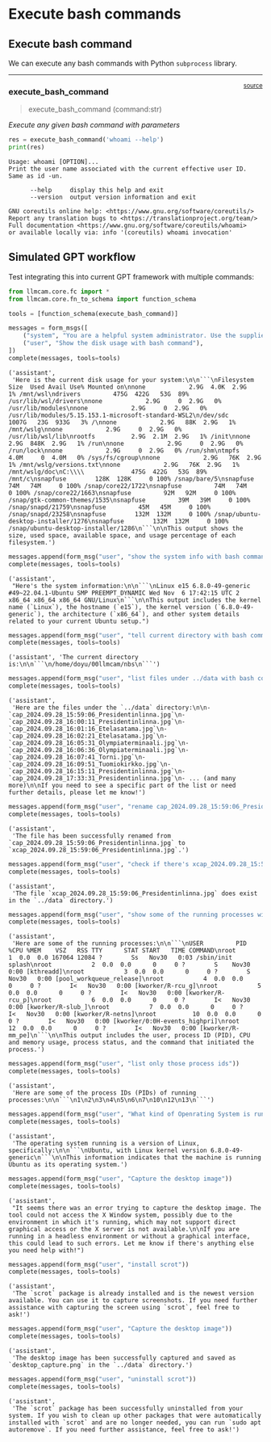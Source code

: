 # Execute bash commands


<!-- WARNING: THIS FILE WAS AUTOGENERATED! DO NOT EDIT! -->

## Execute bash command

We can execute any bash commands with Python `subprocess` library.

------------------------------------------------------------------------

<a
href="https://github.com/ninjalabo/llmcam/blob/main/llmcam/utils/bash_command.py#L12"
target="_blank" style="float:right; font-size:smaller">source</a>

### execute_bash_command

>  execute_bash_command (command:str)

*Execute any given bash command with parameters*

``` python
res = execute_bash_command('whoami --help')
print(res)
```

    Usage: whoami [OPTION]...
    Print the user name associated with the current effective user ID.
    Same as id -un.

          --help     display this help and exit
          --version  output version information and exit

    GNU coreutils online help: <https://www.gnu.org/software/coreutils/>
    Report any translation bugs to <https://translationproject.org/team/>
    Full documentation <https://www.gnu.org/software/coreutils/whoami>
    or available locally via: info '(coreutils) whoami invocation'

## Simulated GPT workflow

Test integrating this into current GPT framework with multiple commands:

``` python
from llmcam.core.fc import *
from llmcam.core.fn_to_schema import function_schema

tools = [function_schema(execute_bash_command)]
```

``` python
messages = form_msgs([
    ("system", "You are a helpful system administrator. Use the supplied tools to assist the user."),
    ("user", "Show the disk usage with bash command"),  
])
complete(messages, tools=tools)
```

    ('assistant',
     'Here is the current disk usage for your system:\n\n```\nFilesystem      Size  Used Avail Use% Mounted on\nnone            2.9G  4.0K  2.9G   1% /mnt/wsl\ndrivers         475G  422G   53G  89% /usr/lib/wsl/drivers\nnone            2.9G     0  2.9G   0% /usr/lib/modules\nnone            2.9G     0  2.9G   0% /usr/lib/modules/5.15.153.1-microsoft-standard-WSL2\n/dev/sdc       1007G   23G  933G   3% /\nnone            2.9G   88K  2.9G   1% /mnt/wslg\nnone            2.9G     0  2.9G   0% /usr/lib/wsl/lib\nrootfs          2.9G  2.1M  2.9G   1% /init\nnone            2.9G  848K  2.9G   1% /run\nnone            2.9G     0  2.9G   0% /run/lock\nnone            2.9G     0  2.9G   0% /run/shm\ntmpfs           4.0M     0  4.0M   0% /sys/fs/cgroup\nnone            2.9G   76K  2.9G   1% /mnt/wslg/versions.txt\nnone            2.9G   76K  2.9G   1% /mnt/wslg/doc\nC:\\\\             475G  422G   53G  89% /mnt/c\nsnapfuse        128K  128K     0 100% /snap/bare/5\nsnapfuse         74M   74M     0 100% /snap/core22/1722\nsnapfuse         74M   74M     0 100% /snap/core22/1663\nsnapfuse         92M   92M     0 100% /snap/gtk-common-themes/1535\nsnapfuse         39M   39M     0 100% /snap/snapd/21759\nsnapfuse         45M   45M     0 100% /snap/snapd/23258\nsnapfuse        132M  132M     0 100% /snap/ubuntu-desktop-installer/1276\nsnapfuse        132M  132M     0 100% /snap/ubuntu-desktop-installer/1286\n```\n\nThis output shows the size, used space, available space, and usage percentage of each filesystem.')

``` python
messages.append(form_msg("user", "show the system info with bash command"))
complete(messages, tools=tools)
```

    ('assistant',
     "Here's the system information:\n\n```\nLinux e15 6.8.0-49-generic #49~22.04.1-Ubuntu SMP PREEMPT_DYNAMIC Wed Nov  6 17:42:15 UTC 2 x86_64 x86_64 x86_64 GNU/Linux\n```\n\nThis output includes the kernel name (`Linux`), the hostname (`e15`), the kernel version (`6.8.0-49-generic`), the architecture (`x86_64`), and other system details related to your current Ubuntu setup.")

``` python
messages.append(form_msg("user", "tell current directory with bash command"))
complete(messages, tools=tools)
```

    ('assistant', 'The current directory is:\n\n```\n/home/doyu/00llmcam/nbs\n```')

``` python
messages.append(form_msg("user", "list files under ../data with bash command"))
complete(messages, tools=tools)
```

    ('assistant',
     'Here are the files under the `../data` directory:\n\n- `cap_2024.09.28_15:59:06_Presidentinlinna.jpg`\n- `cap_2024.09.28_16:00:11_Presidentinlinna.jpg`\n- `cap_2024.09.28_16:01:16_Etelasatama.jpg`\n- `cap_2024.09.28_16:02:21_Etelasatama.jpg`\n- `cap_2024.09.28_16:05:31_Olympiaterminaali.jpg`\n- `cap_2024.09.28_16:06:36_Olympiaterminaali.jpg`\n- `cap_2024.09.28_16:07:41_Torni.jpg`\n- `cap_2024.09.28_16:09:51_Tuomiokirkko.jpg`\n- `cap_2024.09.28_16:15:11_Presidentinlinna.jpg`\n- `cap_2024.09.28_17:33:31_Presidentinlinna.jpg`\n- ... (and many more)\n\nIf you need to see a specific part of the list or need further details, please let me know!')

``` python
messages.append(form_msg("user", "rename cap_2024.09.28_15:59:06_Presidentinlinna.jpg with xcap_2024.09.28_15:59:06_Presidentinlinna.jpg with bash command"))
complete(messages, tools=tools)
```

    ('assistant',
     'The file has been successfully renamed from `cap_2024.09.28_15:59:06_Presidentinlinna.jpg` to `xcap_2024.09.28_15:59:06_Presidentinlinna.jpg`.')

``` python
messages.append(form_msg("user", "check if there's xcap_2024.09.28_15:59:06_Presidentinlinna.jpg with bash command"))
complete(messages, tools=tools)
```

    ('assistant',
     'The file `xcap_2024.09.28_15:59:06_Presidentinlinna.jpg` does exist in the `../data` directory.')

``` python
messages.append(form_msg("user", "show some of the running processes with bash command"))
complete(messages, tools=tools)
```

    ('assistant',
     'Here are some of the running processes:\n\n```\nUSER         PID %CPU %MEM    VSZ   RSS TTY      STAT START   TIME COMMAND\nroot           1  0.0  0.0 167064 12084 ?        Ss   Nov30   0:03 /sbin/init splash\nroot           2  0.0  0.0      0     0 ?        S    Nov30   0:00 [kthreadd]\nroot           3  0.0  0.0      0     0 ?        S    Nov30   0:00 [pool_workqueue_release]\nroot           4  0.0  0.0      0     0 ?        I<   Nov30   0:00 [kworker/R-rcu_g]\nroot           5  0.0  0.0      0     0 ?        I<   Nov30   0:00 [kworker/R-rcu_p]\nroot           6  0.0  0.0      0     0 ?        I<   Nov30   0:00 [kworker/R-slub_]\nroot           7  0.0  0.0      0     0 ?        I<   Nov30   0:00 [kworker/R-netns]\nroot          10  0.0  0.0      0     0 ?        I<   Nov30   0:00 [kworker/0:0H-events_highpri]\nroot          12  0.0  0.0      0     0 ?        I<   Nov30   0:00 [kworker/R-mm_pe]\n```\n\nThis output includes the user, process ID (PID), CPU and memory usage, process status, and the command that initiated the process.')

``` python
messages.append(form_msg("user", "list only those process ids"))
complete(messages, tools=tools)
```

    ('assistant',
     'Here are some of the process IDs (PIDs) of running processes:\n\n```\n1\n2\n3\n4\n5\n6\n7\n10\n12\n13\n```')

``` python
messages.append(form_msg("user", "What kind of Openrating System is running?"))
complete(messages, tools=tools)
```

    ('assistant',
     'The operating system running is a version of Linux, specifically:\n\n```\nUbuntu, with Linux kernel version 6.8.0-49-generic\n```\n\nThis information indicates that the machine is running Ubuntu as its operating system.')

``` python
messages.append(form_msg("user", "Capture the desktop image"))
complete(messages, tools=tools)
```

    ('assistant',
     "It seems there was an error trying to capture the desktop image. The tool could not access the X Window system, possibly due to the environment in which it's running, which may not support direct graphical access or the X server is not available.\n\nIf you are running in a headless environment or without a graphical interface, this could lead to such errors. Let me know if there's anything else you need help with!")

``` python
messages.append(form_msg("user", "install scrot"))
complete(messages, tools=tools)
```

    ('assistant',
     'The `scrot` package is already installed and is the newest version available. You can use it to capture screenshots. If you need further assistance with capturing the screen using `scrot`, feel free to ask!')

``` python
messages.append(form_msg("user", "Capture the desktop image"))
complete(messages, tools=tools)
```

    ('assistant',
     'The desktop image has been successfully captured and saved as `desktop_capture.png` in the `../data` directory.')

``` python
messages.append(form_msg("user", "uninstall scrot"))
complete(messages, tools=tools)
```

    ('assistant',
     'The `scrot` package has been successfully uninstalled from your system. If you wish to clean up other packages that were automatically installed with `scrot` and are no longer needed, you can run `sudo apt autoremove`. If you need further assistance, feel free to ask!')
